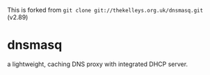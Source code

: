
This is forked from `git clone git://thekelleys.org.uk/dnsmasq.git ` (v2.89)

# dnsmasq
a lightweight, caching DNS proxy with integrated DHCP server.

